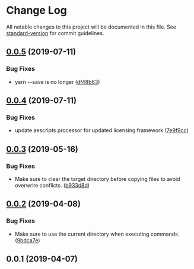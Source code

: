 # Change Log

All notable changes to this project will be documented in this file. See [standard-version](https://github.com/conventional-changelog/standard-version) for commit guidelines.

## [0.0.5](https://github.com/pluginplay/cep-scripts/compare/v0.0.4...v0.0.5) (2019-07-11)


### Bug Fixes

* yarn --save is no longer ([df48b63](https://github.com/pluginplay/cep-scripts/commit/df48b63))



## [0.0.4](https://github.com/pluginplay/cep-scripts/compare/v0.0.3...v0.0.4) (2019-07-11)


### Bug Fixes

* update aescripts processor for updated licensing framework ([7e9f9cc](https://github.com/pluginplay/cep-scripts/commit/7e9f9cc))



## [0.0.3](https://github.com/pluginplay/cep-scripts/compare/v0.0.2...v0.0.3) (2019-05-16)


### Bug Fixes

* Make sure to clear the target directory before copying files to avoid overwrite conflicts. ([b933d8d](https://github.com/pluginplay/cep-scripts/commit/b933d8d))



## [0.0.2](https://github.com/pluginplay/cep-scripts/compare/v0.0.1...v0.0.2) (2019-04-08)


### Bug Fixes

* Make sure to use the current directory when executing commands. ([9bdca7e](https://github.com/pluginplay/cep-scripts/commit/9bdca7e))



## 0.0.1 (2019-04-07)
